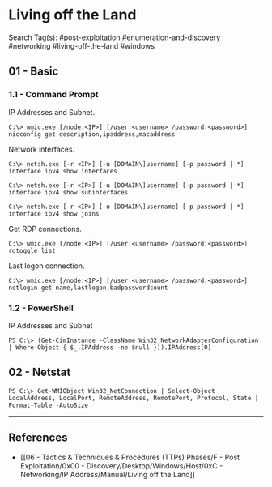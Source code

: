 # Living off the Land

Search Tag(s): #post-exploitation #enumeration-and-discovery #networking #living-off-the-land #windows

## 01 - Basic

### 1.1 - Command Prompt

IP Addresses and Subnet.

```
C:\> wmic.exe [/node:<IP>] [/user:<username> /password:<password>] nicconfig get description,ipaddress,macaddress
```

Network interfaces.

```
C:\> netsh.exe [-r <IP>] [-u [DOMAIN\]username] [-p password | *] interface ipv4 show interfaces

C:\> netsh.exe [-r <IP>] [-u [DOMAIN\]username] [-p password | *] interface ipv4 show subinterfaces

C:\> netsh.exe [-r <IP>] [-u [DOMAIN\]username] [-p password | *] interface ipv4 show joins
```

Get RDP connections.

```
C:\> wmic.exe [/node:<IP>] [/user:<username> /password:<password>] rdtoggle list
```

Last logon connection.

```
C:\> wmic.exe [/node:<IP>] [/user:<username> /password:<password>] netlogin get name,lastlogon,badpasswordcount
```

### 1.2 - PowerShell

IP Addresses and Subnet

```
PS C:\> (Get-CimInstance -ClassName Win32_NetworkAdapterConfiguration | Where-Object { $_.IPAddress -ne $null })).IPAddress[0]
```

## 02 - Netstat

```
PS C:\> Get-WMIObject Win32_NetConnection | Select-Object LocalAddress, LocalPort, RemoteAddress, RemotePort, Protocol, State | Format-Table -AutoSize
```

---
## References

- [[06 - Tactics & Techniques & Procedures (TTPs) Phases/F - Post Exploitation/0x00 - Discovery/Desktop/Windows/Host/0xC - Networking/IP Address/Manual/Living off the Land]]